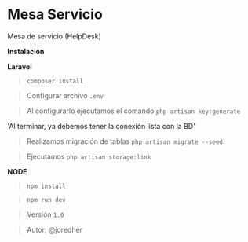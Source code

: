 # Mesa Servicio
Mesa de servicio (HelpDesk)

**Instalación** 

**Laravel**

> `composer install`

> Configurar archivo `.env`

> Al configurarlo ejecutamos el comando `php artisan key:generate`

'Al terminar, ya debemos tener la conexión lista con la BD'

> Realizamos migración de tablas `php artisan migrate --seed`

> Ejecutamos `php artisan storage:link`

**NODE**

> `npm install`

> `npm run dev`

> Versión `1.0`

> Autor: @joredher
